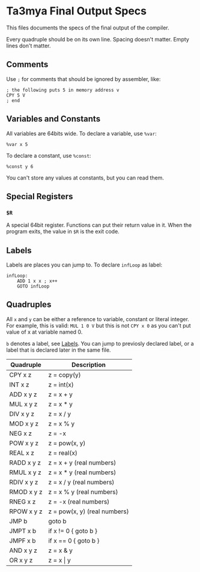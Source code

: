 # Ta3mya Final Output Specs
This files documents the specs of the final output of the compiler.

Every quadruple should be on its own line.
Spacing doesn't matter.
Empty lines don't matter.

## Comments
Use `;` for comments that should be ignored by assembler, like:
```
; the following puts 5 in memory address v
CPY 5 V
; end
```

## Variables and Constants
All variables are 64bits wide.
To declare a variable, use `%var`:
```
%var x 5
```

To declare a constant, use `%const`:
```
%const y 6
```

You can't store any values at constants, but you can read them.

## Special Registers
### `$R`
A special 64bit register.
Functions can put their return value in it.
When the program exits, the value in `$R` is the exit code.

## Labels
Labels are places you can jump to.
To declare `infLoop` as label:
```
infLoop:
    ADD 1 x x ; x++
    GOTO infLoop
```

## Quadruples
All `x` and `y` can be either a reference to variable, constant or literal integer.
For example, this is valid: `MUL 1 0 V` but this is not `CPY x 0` as you can't put value of x at variable named 0.

`b` denotes a label, see [Labels](##Labels).
You can jump to previosly declared label, or a label that is declared later in the same file.

| Quadruple  | Description                  |
|------------|------------------------------|
| CPY x z    | z = copy(y)                  |
| INT x z    | z = int(x)                   |
| ADD x y z  | z = x + y                    |
| MUL x y z  | z = x * y                    |
| DIV x y z  | z = x / y                    |
| MOD x y z  | z = x % y                    |
| NEG x z    | z = -x                       |
| POW x y z  | z = pow(x, y)                |
| REAL x z   | z = real(x)                  |
| RADD x y z | z = x + y     (real numbers) |
| RMUL x y z | z = x * y     (real numbers) |
| RDIV x y z | z = x / y     (real numbers) |
| RMOD x y z | z = x % y     (real numbers) |
| RNEG x z   | z = -x        (real numbers) |
| RPOW x y z | z = pow(x, y) (real numbers) |
| JMP b      | goto b                       |
| JMPT x b   | if x != 0 { goto b }         |
| JMPF x b   | if x == 0 { goto b }         |
| AND x y z  | z = x & y                    |
| OR x y z   | z = x \| y                   |
